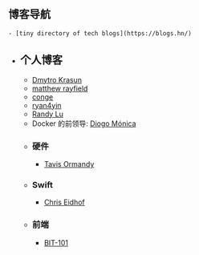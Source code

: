 ## 博客导航
	- [tiny directory of tech blogs](https://blogs.hn/)
- ## 个人博客
	- [Dmytro Krasun](https://dmytrokrasun.com/)
	- [matthew rayfield](https://matthewrayfield.com/)
	- [conge](https://conge.livingwithfcs.org/)
	- [ryan4yin](https://thiscute.world/)
	- [Randy Lu](https://lutaonan.com/)
	- Docker 的前领导: [Diogo Mónica](https://blog.diogomonica.com/)
	- ### 硬件
		- [Tavis Ormandy](https://lock.cmpxchg8b.com/)
	- ### Swift
		- [Chris Eidhof](https://chris.eidhof.nl/)
	- ### 前端
		- [BIT-101](https://www.bit-101.com/blog/)
